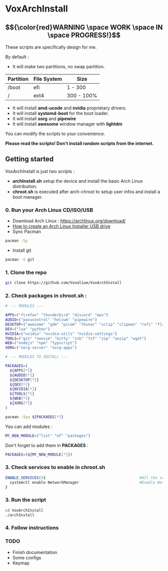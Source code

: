 # VoxArchInstall

## $${\color{red}WARNING \space WORK \space IN \space PROGRESS!}$$

These scripts are specifically design for me.

By default :
- It will make two partitions, no swap partition.

| Partition | File System | Size       |
| --------- | ----------  | -----------|
| /boot     | efi         | 1   - 300  |
| /         | ext4        | 300 - 100% |

- It will install **amd-ucode** and **nvidia** proprietary drivers.
- It will install **systemd-boot** for the boot loader.
- It will install **xorg** and **pipewire**
- It will install **awesome** window manager with **lightdm**

You can modify the scripts to your convenience.

**Please read the scripts! Don't install random scripts from the internet.**

## Getting started

VoxArchInstall is just two scripts :

- **archInstall.sh** setup the device and install the basic Arch Linux distribution.
- **chroot.sh** is executed after arch-chroot to setup user infos and install a boot manager.

### 0. Run your Arch Linux CD/ISO/USB

- Download Arch Linux : https://archlinux.org/download/
- [How to create an Arch Linux Installer USB drive](https://wiki.archlinux.org/title/USB_flash_installation_medium) 
- Sync Pacman
```sh
pacman -Sy
```
- Install git
```sh
pacman -S git
```

### 1. Clone the repo

```sh
git clone https://github.com/Voxalium/VoxArchInstall
```
### 2. Check packages in **chroot.sh** :

```sh
# --- MODULES ---

APPS=("firefox" "thunderbird" "discord" "mpv")
AUDIO=("pavucontrol" "helvum" "pipewire")
DESKTOP=("awesome" "gdm" "picom" "thunar" "xclip" "clipman" "rofi" "flameshot")
DEV=("lua" "python")
NVIDIA=("nvidia" "nvidia-utils" "nvidia-settings")
TOOLS=("git" "neovim" "kitty" "zsh" "fzf" "zip" "unzip" "wget")
WEB=("nodejs" "npm" "typscript")
XORG=("xorg-server" "xorg-apps")

# --- MODULES TO INSTALL ---

PACKAGES=(
  ${APPS[*]}
  ${AUDIO[*]}
  ${DESKTOP[*]}
  ${DEV[*]}
  ${NVIDIA[*]}
  ${TOOLS[*]}
  ${WEB[*]}
  ${XORG[*]}
)

pacman -Syu ${PACKAGES[*]}
```

You can add modules : 
```sh
MY_NEW_MODULE=("list" "of" "packages")
```

Don't forget to add them in **PACKAGES** : 
```sh
PACKAGES=(${MY_NEW_MODULE[*]})
```

### 3. Check services to enable in chroot.sh

```sh
ENABLE_SERVICES(){                                          #All the services to enable
  systemctl enable NetworkManager                           #Enable Network Manager
}
```

### 3. Run the script

```sh
cd VoxArchInstall
./archInstall
```

### 4. Follow instructions


### TODO
- Finish documentation
- Some configs
- Keymap
